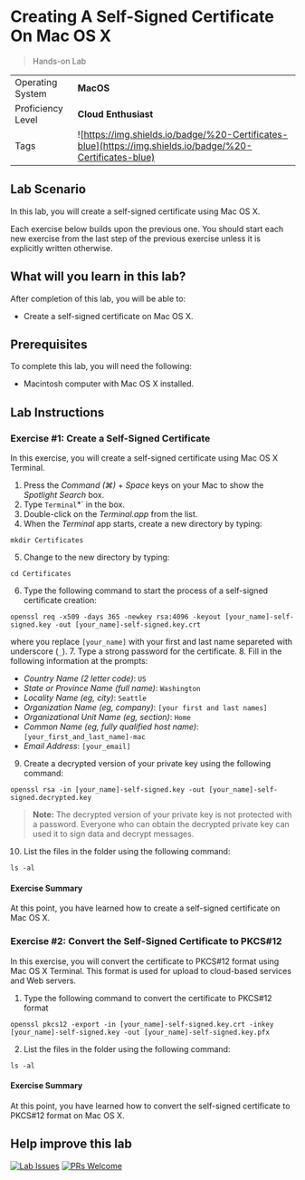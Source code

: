 # Creating A Self-Signed Certificate On Mac OS X

> Hands-on Lab

|                   |                       |
| :---------------- | :-------------------- |
| Operating System  | **MacOS**   |
| Proficiency Level | **Cloud  Enthusiast** |
| Tags              | ![https://img.shields.io/badge/%20-Certificates-blue](https://img.shields.io/badge/%20-Certificates-blue) |

## Lab Scenario

In this lab, you will create a self-signed certificate using Mac OS X.

Each exercise below builds upon the previous one. You should start each new exercise from the last step of the previous exercise unless it is explicitly written otherwise.

## What will you learn in this lab?

After completion of this lab, you will be able to:

- Create a self-signed certificate on Mac OS X.

## Prerequisites

To complete this lab, you will need the following:

- Macintosh computer with Mac OS X installed.

## Lab Instructions

### Exercise #1: Create a Self-Signed Certificate

In this exercise, you will create a self-signed certificate using Mac OS X Terminal.

1. Press the *Command (⌘)* + *Space* keys on your Mac to show the *Spotlight Search* box.
2. Type `Terminal`*` in the box.
3. Double-click on the *Terminal.app* from the list.
4. When the *Terminal* app starts, create a new directory by typing:
  ```
  mkdir Certificates
  ```
5. Change to the new directory by typing:
  ```
  cd Certificates
  ```
6. Type the following command to start the process of a self-signed certificate creation:
  ```
  openssl req -x509 -days 365 -newkey rsa:4096 -keyout [your_name]-self-signed.key -out [your_name]-self-signed.key.crt
  ```
  
  where you replace `[your_name]` with your first and last name separeted with underscore (`_`).
7. Type a strong password for the certificate.
8. Fill in the following information at the prompts:
  - *Country Name (2 letter code)*: `US`
  - *State or Province Name (full name)*: `Washington`
  - *Locality Name (eg, city)*: `Seattle`
  - *Organization Name (eg, company)*: `[your first and last names]`
  - *Organizational Unit Name (eg, section)*: `Home`
  - *Common Name (eg, fully qualified host name)*: `[your_first_and_last_name]-mac`
  - *Email Address*: `[your_email]`
9. Create a decrypted version of your private key using the following command:
  ```
  openssl rsa -in [your_name]-self-signed.key -out [your_name]-self-signed.decrypted.key
  ```
  
  >**Note:** The decrypted version of your private key is not protected with a password. Everyone who can obtain the decrypted private key can used it to sign data and decrypt messages.
10. List the files in the folder using the following command:
  ```
  ls -al
  ```

#### Exercise Summary

At this point, you have learned how to create a self-signed certificate on Mac OS X.

### Exercise #2: Convert the Self-Signed Certificate to PKCS#12

In this exercise, you will convert the certificate to PKCS#12 format using Mac OS X Terminal. This format is used for upload to cloud-based services and Web servers.

1. Type the following command to convert the certificate to PKCS#12 format
  ```
  openssl pkcs12 -export -in [your_name]-self-signed.key.crt -inkey [your_name]-self-signed.key -out [your_name]-self-signed.key.pfx
  ```
2. List the files in the folder using the following command:
  ```
  ls -al
  ```

#### Exercise Summary

At this point, you have learned how to convert the self-signed certificate to PKCS#12 format on Mac OS X.

## Help improve this lab

[![Lab Issues](https://img.shields.io/github/issues/crimsonpinnacle/cloud-labs)](https://github.com/CrimsonPinnacle/cloud-labs/issues/new?assignees=toddysm&labels=new+lab&template=bug_template.md&title=) [![PRs Welcome](https://img.shields.io/badge/PRs-welcome-brightgreen.svg)](https://github.com/CrimsonPinnacle/cloud-labs/pulls)